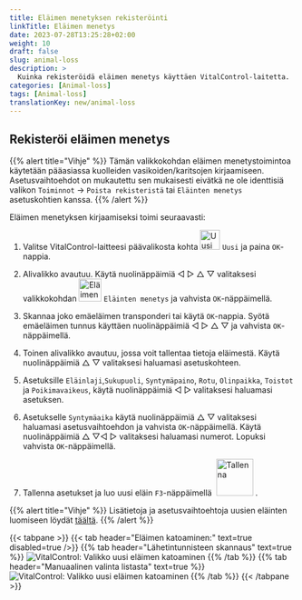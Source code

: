 ```yaml
---
title: Eläimen menetyksen rekisteröinti
linkTitle: Eläimen menetys
date: 2023-07-28T13:25:28+02:00
weight: 10
draft: false
slug: animal-loss
description: >
  Kuinka rekisteröidä eläimen menetys käyttäen VitalControl-laitetta.
categories: [Animal-loss]
tags: [Animal-loss]
translationKey: new/animal-loss
---
```

## Rekisteröi eläimen menetys

{{% alert title="Vihje" %}}
Tämän valikkokohdan eläimen menetystoimintoa käytetään pääasiassa kuolleiden vasikoiden/karitsojen kirjaamiseen. Asetusvaihtoehdot on mukautettu sen mukaisesti eivätkä ne ole identtisiä valikon `Toiminnot` -> `Poista rekisteristä` tai `Eläinten menetys` asetuskohtien kanssa.
{{% /alert %}}

Eläimen menetyksen kirjaamiseksi toimi seuraavasti:

1. Valitse VitalControl-laitteesi päävalikosta kohta <img src="/icons/main/new-animal.svg" width="35" align="bottom" alt="Uusi eläin" /> `Uusi` ja paina `OK`-nappia.

2. Alivalikko avautuu. Käytä nuolinäppäimiä ◁ ▷ △ ▽ valitaksesi valikkokohdan <img src="/icons/main/stillbirth.svg" width="40" align="bottom" alt="Eläimen menetys" /> `Eläinten menetys` ja vahvista `OK`-näppäimellä.

3. Skannaa joko emäeläimen transponderi tai käytä `OK`-nappia. Syötä emäeläimen tunnus käyttäen nuolinäppäimiä ◁ ▷ △ ▽ ja vahvista `OK`-näppäimellä.

4. Toinen alivalikko avautuu, jossa voit tallentaa tietoja eläimestä. Käytä nuolinäppäimiä △ ▽ valitaksesi haluamasi asetuskohteen.

5. Asetuksille `Eläinlaji`,`Sukupuoli`, `Syntymäpaino`, `Rotu`, `Olinpaikka`, `Toistot` ja `Poikimavaikeus`, käytä nuolinäppäimiä ◁ ▷ valitaksesi haluamasi asetuksen.

6. Asetukselle `Syntymäaika` käytä nuolinäppäimiä △ ▽ valitaksesi haluamasi asetusvaihtoehdon ja vahvista `OK`-näppäimellä. Käytä nuolinäppäimiä △ ▽◁ ▷ valitaksesi haluamasi numerot. Lopuksi vahvista `OK`-näppäimellä.

7. Tallenna asetukset ja luo uusi eläin `F3`-näppäimellä &nbsp;<img src="/icons/footer/save_exit.svg" width="65" align="bottom" alt="Tallenna" />&nbsp;.

{{% alert title="Vihje" %}}
Lisätietoja ja asetusvaihtoehtoja uusien eläinten luomiseen löydät [täältä](../../settings/animal-registration/).
{{% /alert %}}

{{< tabpane >}}
{{< tab header="Eläimen katoaminen:" text=true disabled=true />}}
{{% tab header="Lähetintunnisteen skannaus" text=true %}}
![VitalControl: Valikko uusi eläimen katoaminen](../images/animalloss-scan.png "Kirjaa eläimen katoaminen")
{{% /tab %}}
{{% tab header="Manuaalinen valinta listasta" text=true %}}
![VitalControl: Valikko uusi eläimen katoaminen](../images/animalloss.png "Kirjaa eläimen katoaminen")
{{% /tab %}}
{{< /tabpane >}}
